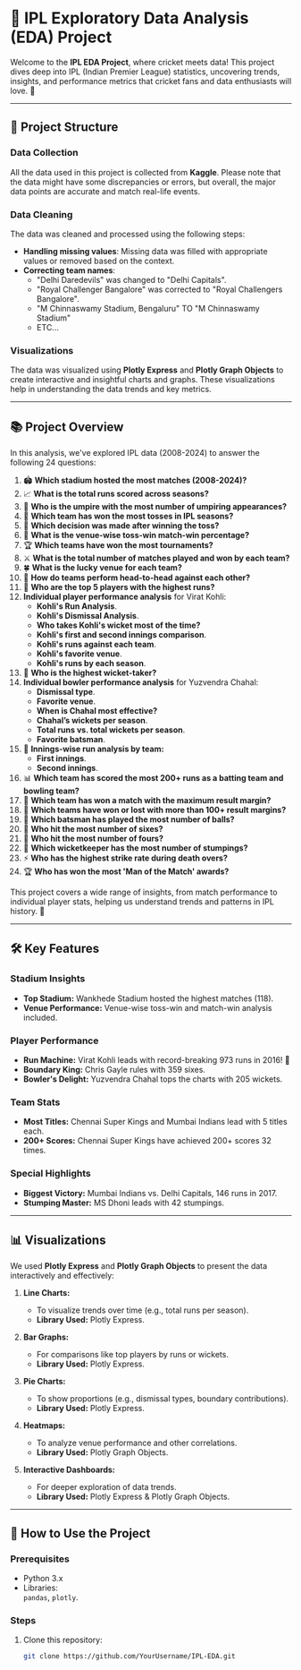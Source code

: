 # 🏏 IPL Exploratory Data Analysis (EDA) Project

Welcome to the **IPL EDA Project**, where cricket meets data! This project dives deep into IPL (Indian Premier League) statistics, uncovering trends, insights, and performance metrics that cricket fans and data enthusiasts will love. 🎉

---

## 📂 **Project Structure**

### Data Collection
All the data used in this project is collected from **Kaggle**. Please note that the data might have some discrepancies or errors, but overall, the major data points are accurate and match real-life events.

### Data Cleaning
The data was cleaned and processed using the following steps:
- **Handling missing values**: Missing data was filled with appropriate values or removed based on the context.
- **Correcting team names**: 
  - "Delhi Daredevils" was changed to "Delhi Capitals".
  - "Royal Challenger Bangalore" was corrected to "Royal Challengers Bangalore".
  - "M Chinnaswamy Stadium, Bengaluru" TO "M Chinnaswamy Stadium"
  - ETC...

### Visualizations
The data was visualized using **Plotly Express** and **Plotly Graph Objects** to create interactive and insightful charts and graphs. These visualizations help in understanding the data trends and key metrics.

---

## 📚 **Project Overview**

In this analysis, we've explored IPL data (2008-2024) to answer the following 24 questions:

1. 🏟️ **Which stadium hosted the most matches (2008-2024)?**
2. 📈 **What is the total runs scored across seasons?**
3. 🤵 **Who is the umpire with the most number of umpiring appearances?**
4. 🎲 **Which team has won the most tosses in IPL seasons?**
5. 🎯 **Which decision was made after winning the toss?**
6. 📍 **What is the venue-wise toss-win match-win percentage?**
7. 🏆 **Which teams have won the most tournaments?**
8. ⚔️ **What is the total number of matches played and won by each team?**
9. 🍀 **What is the lucky venue for each team?**
10. 🤝 **How do teams perform head-to-head against each other?**
11. 🏅 **Who are the top 5 players with the highest runs?**
12. **Individual player performance analysis** for Virat Kohli:
    - **Kohli's Run Analysis**.
    - **Kohli's Dismissal Analysis**.
    - **Who takes Kohli's wicket most of the time?**
    - **Kohli's first and second innings comparison**.
    - **Kohli's runs against each team**.
    - **Kohli's favorite venue**.
    - **Kohli's runs by each season**.
13. 🎯 **Who is the highest wicket-taker?**
14. **Individual bowler performance analysis** for Yuzvendra Chahal:
    - **Dismissal type**.
    - **Favorite venue**.
    - **When is Chahal most effective?**
    - **Chahal’s wickets per season**.
    - **Total runs vs. total wickets per season**.
    - **Favorite batsman**.
15. 🏏 **Innings-wise run analysis by team:**
    - **First innings**.
    - **Second innings**.
16. 📊 **Which team has scored the most 200+ runs as a batting team and bowling team?**
17. 🥇 **Which team has won a match with the maximum result margin?**
18. 💯 **Which teams have won or lost with more than 100+ result margins?**
19. 🏏 **Which batsman has played the most number of balls?**
20. 🌟 **Who hit the most number of sixes?**
21. 🏅 **Who hit the most number of fours?**
22. 👕 **Which wicketkeeper has the most number of stumpings?**
23. ⚡ **Who has the highest strike rate during death overs?**
24. 🏆 **Who has won the most 'Man of the Match' awards?**

This project covers a wide range of insights, from match performance to individual player stats, helping us understand trends and patterns in IPL history. 🚀

---

## 🛠️ **Key Features**

### Stadium Insights
- **Top Stadium:** Wankhede Stadium hosted the highest matches (118).  
- **Venue Performance:** Venue-wise toss-win and match-win analysis included.

### Player Performance
- **Run Machine:** Virat Kohli leads with record-breaking 973 runs in 2016! 🧢  
- **Boundary King:** Chris Gayle rules with 359 sixes.  
- **Bowler's Delight:** Yuzvendra Chahal tops the charts with 205 wickets.

### Team Stats
- **Most Titles:** Chennai Super Kings and Mumbai Indians lead with 5 titles each.  
- **200+ Scores:** Chennai Super Kings have achieved 200+ scores 32 times.

### Special Highlights
- **Biggest Victory:** Mumbai Indians vs. Delhi Capitals, 146 runs in 2017.  
- **Stumping Master:** MS Dhoni leads with 42 stumpings.

---

## 📊 **Visualizations**

We used **Plotly Express** and **Plotly Graph Objects** to present the data interactively and effectively:

1. **Line Charts:**  
   - To visualize trends over time (e.g., total runs per season).  
   - **Library Used:** Plotly Express.

2. **Bar Graphs:**  
   - For comparisons like top players by runs or wickets.  
   - **Library Used:** Plotly Express.

3. **Pie Charts:**  
   - To show proportions (e.g., dismissal types, boundary contributions).  
   - **Library Used:** Plotly Express.

4. **Heatmaps:**  
   - To analyze venue performance and other correlations.  
   - **Library Used:** Plotly Graph Objects.

5. **Interactive Dashboards:**  
   - For deeper exploration of data trends.  
   - **Library Used:** Plotly Express & Plotly Graph Objects.

---

## 🔧 **How to Use the Project**

### Prerequisites
- Python 3.x
- Libraries:  
  `pandas`, `plotly`.

### Steps
1. Clone this repository:
   ```bash
   git clone https://github.com/YourUsername/IPL-EDA.git
